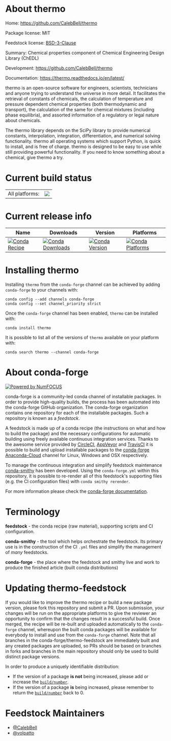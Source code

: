 About thermo
============

Home: https://github.com/CalebBell/thermo

Package license: MIT

Feedstock license: [BSD-3-Clause](https://github.com/conda-forge/thermo-feedstock/blob/master/LICENSE.txt)

Summary: Chemical properties component of Chemical Engineering Design Library (ChEDL)

Development: https://github.com/CalebBell/thermo

Documentation: https://thermo.readthedocs.io/en/latest/

thermo is an open-source software for engineers, scientists, technicians and
anyone trying to understand the universe in more detail. It facilitates the
retrieval of constants of chemicals, the calculation of temperature and
pressure dependent chemical properties (both thermodynamic and transport),
the calculation of the same for chemical mixtures (including phase equilibria),
and assorted information of a regulatory or legal nature about chemicals.

The thermo library depends on the SciPy library to provide numerical
constants, interpolation, integration, differentiation, and numerical
solving functionality. thermo all operating systems which support Python, is
quick to install, and is free of charge. thermo is designed to be easy
to use while still providing powerful functionality. If you need to know
something about a chemical, give thermo a try.


Current build status
====================


<table><tr><td>All platforms:</td>
    <td>
      <a href="https://dev.azure.com/conda-forge/feedstock-builds/_build/latest?definitionId=6641&branchName=master">
        <img src="https://dev.azure.com/conda-forge/feedstock-builds/_apis/build/status/thermo-feedstock?branchName=master">
      </a>
    </td>
  </tr>
</table>

Current release info
====================

| Name | Downloads | Version | Platforms |
| --- | --- | --- | --- |
| [![Conda Recipe](https://img.shields.io/badge/recipe-thermo-green.svg)](https://anaconda.org/conda-forge/thermo) | [![Conda Downloads](https://img.shields.io/conda/dn/conda-forge/thermo.svg)](https://anaconda.org/conda-forge/thermo) | [![Conda Version](https://img.shields.io/conda/vn/conda-forge/thermo.svg)](https://anaconda.org/conda-forge/thermo) | [![Conda Platforms](https://img.shields.io/conda/pn/conda-forge/thermo.svg)](https://anaconda.org/conda-forge/thermo) |

Installing thermo
=================

Installing `thermo` from the `conda-forge` channel can be achieved by adding `conda-forge` to your channels with:

```
conda config --add channels conda-forge
conda config --set channel_priority strict
```

Once the `conda-forge` channel has been enabled, `thermo` can be installed with:

```
conda install thermo
```

It is possible to list all of the versions of `thermo` available on your platform with:

```
conda search thermo --channel conda-forge
```


About conda-forge
=================

[![Powered by NumFOCUS](https://img.shields.io/badge/powered%20by-NumFOCUS-orange.svg?style=flat&colorA=E1523D&colorB=007D8A)](http://numfocus.org)

conda-forge is a community-led conda channel of installable packages.
In order to provide high-quality builds, the process has been automated into the
conda-forge GitHub organization. The conda-forge organization contains one repository
for each of the installable packages. Such a repository is known as a *feedstock*.

A feedstock is made up of a conda recipe (the instructions on what and how to build
the package) and the necessary configurations for automatic building using freely
available continuous integration services. Thanks to the awesome service provided by
[CircleCI](https://circleci.com/), [AppVeyor](https://www.appveyor.com/)
and [TravisCI](https://travis-ci.com/) it is possible to build and upload installable
packages to the [conda-forge](https://anaconda.org/conda-forge)
[Anaconda-Cloud](https://anaconda.org/) channel for Linux, Windows and OSX respectively.

To manage the continuous integration and simplify feedstock maintenance
[conda-smithy](https://github.com/conda-forge/conda-smithy) has been developed.
Using the ``conda-forge.yml`` within this repository, it is possible to re-render all of
this feedstock's supporting files (e.g. the CI configuration files) with ``conda smithy rerender``.

For more information please check the [conda-forge documentation](https://conda-forge.org/docs/).

Terminology
===========

**feedstock** - the conda recipe (raw material), supporting scripts and CI configuration.

**conda-smithy** - the tool which helps orchestrate the feedstock.
                   Its primary use is in the construction of the CI ``.yml`` files
                   and simplify the management of *many* feedstocks.

**conda-forge** - the place where the feedstock and smithy live and work to
                  produce the finished article (built conda distributions)


Updating thermo-feedstock
=========================

If you would like to improve the thermo recipe or build a new
package version, please fork this repository and submit a PR. Upon submission,
your changes will be run on the appropriate platforms to give the reviewer an
opportunity to confirm that the changes result in a successful build. Once
merged, the recipe will be re-built and uploaded automatically to the
`conda-forge` channel, whereupon the built conda packages will be available for
everybody to install and use from the `conda-forge` channel.
Note that all branches in the conda-forge/thermo-feedstock are
immediately built and any created packages are uploaded, so PRs should be based
on branches in forks and branches in the main repository should only be used to
build distinct package versions.

In order to produce a uniquely identifiable distribution:
 * If the version of a package **is not** being increased, please add or increase
   the [``build/number``](https://docs.conda.io/projects/conda-build/en/latest/resources/define-metadata.html#build-number-and-string).
 * If the version of a package **is** being increased, please remember to return
   the [``build/number``](https://docs.conda.io/projects/conda-build/en/latest/resources/define-metadata.html#build-number-and-string)
   back to 0.

Feedstock Maintainers
=====================

* [@CalebBell](https://github.com/CalebBell/)
* [@volpatto](https://github.com/volpatto/)

